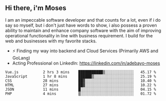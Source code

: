 ## Hi there, i'm Moses

I am an impeccable software developer and that counts for a lot, even if i do say so myself, but i don't just have words to show, i also possess a proven ability to maintain and enhance company software with the aim of improving operational functionality in line with business requirement. I build for the web and businesses with my favorite stacks.
- ⚡ Finding my way into backend and Cloud Services (Primarily AWS and GoLang)
- Acting Professional on LinkedIn: https://linkedin.com/in/adebayo-moses

<!--START_SECTION:waka-->

```text
Vue.js           2 hrs 3 mins    ███████████▒░░░░░░░░░░░░░   45.17 %
JavaScript       1 hr 8 mins     ██████▒░░░░░░░░░░░░░░░░░░   25.19 %
CSS              28 mins         ██▓░░░░░░░░░░░░░░░░░░░░░░   10.40 %
HTML             27 mins         ██▓░░░░░░░░░░░░░░░░░░░░░░   10.22 %
JSON             11 mins         █░░░░░░░░░░░░░░░░░░░░░░░░   04.15 %
PHP              4 mins          ▒░░░░░░░░░░░░░░░░░░░░░░░░   01.72 %
```

<!--END_SECTION:waka-->
